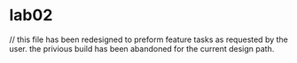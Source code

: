 # lab02
// this file has been redesigned to preform feature tasks as requested by the user. the privious build has been abandoned for the current design path.